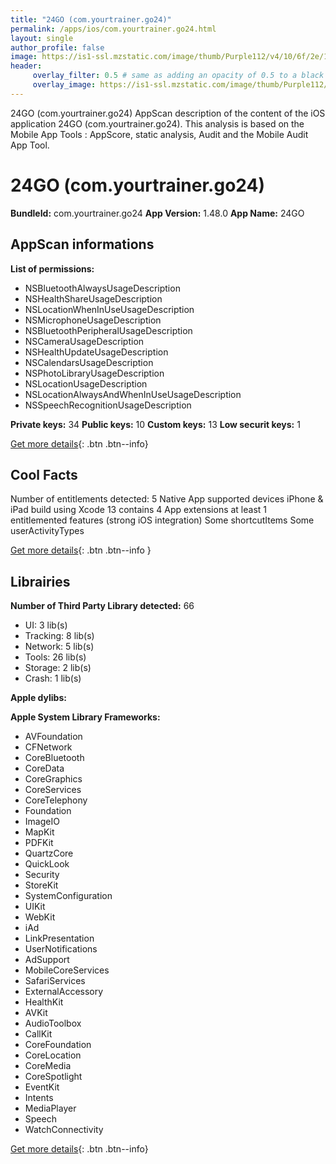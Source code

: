 ```yaml
---
title: "24GO (com.yourtrainer.go24)"
permalink: /apps/ios/com.yourtrainer.go24.html
layout: single
author_profile: false
image: https://is1-ssl.mzstatic.com/image/thumb/Purple112/v4/10/6f/2e/106f2ece-78e4-806f-f2b7-5e44d23654b3/red-1x_U007emarketing-0-10-0-85-220.png/512x512bb.jpg
header: 
     overlay_filter: 0.5 # same as adding an opacity of 0.5 to a black background
     overlay_image: https://is1-ssl.mzstatic.com/image/thumb/Purple112/v4/10/6f/2e/106f2ece-78e4-806f-f2b7-5e44d23654b3/red-1x_U007emarketing-0-10-0-85-220.png/512x512bb.jpg
---
```

24GO (com.yourtrainer.go24) AppScan description of the content of the iOS application 24GO (com.yourtrainer.go24). This analysis is based on the Mobile App Tools : AppScore, static analysis, Audit and the Mobile Audit App Tool.

# 24GO (com.yourtrainer.go24)

**BundleId:** com.yourtrainer.go24
**App Version:** 1.48.0
**App Name:** 24GO


## AppScan informations 

**List of permissions:** 
- NSBluetoothAlwaysUsageDescription
- NSHealthShareUsageDescription
- NSLocationWhenInUseUsageDescription
- NSMicrophoneUsageDescription
- NSBluetoothPeripheralUsageDescription
- NSCameraUsageDescription
- NSHealthUpdateUsageDescription
- NSCalendarsUsageDescription
- NSPhotoLibraryUsageDescription
- NSLocationUsageDescription
- NSLocationAlwaysAndWhenInUseUsageDescription
- NSSpeechRecognitionUsageDescription
  
  
**Private keys:** 34
**Public keys:** 10
**Custom keys:** 13
**Low securit keys:** 1
  
[Get more details](/pricing.html){: .btn .btn--info}

## Cool Facts

Number of entitlements detected: 5
Native App
supported devices iPhone & iPad
build using Xcode 13
contains 4 App extensions
at least 1 entitlemented features (strong iOS integration)
Some shortcutItems 
Some userActivityTypes
  
[Get more details](/pricing.html){: .btn .btn--info }

## Librairies 
**Number of Third Party Library detected:** 66
- UI: 3 lib(s)
- Tracking: 8 lib(s)
- Network: 5 lib(s)
- Tools: 26 lib(s)
- Storage: 2 lib(s)
- Crash: 1 lib(s)


**Apple dylibs:**


**Apple System Library Frameworks:**
- AVFoundation
- CFNetwork
- CoreBluetooth
- CoreData
- CoreGraphics
- CoreServices
- CoreTelephony
- Foundation
- ImageIO
- MapKit
- PDFKit
- QuartzCore
- QuickLook
- Security
- StoreKit
- SystemConfiguration
- UIKit
- WebKit
- iAd
- LinkPresentation
- UserNotifications
- AdSupport
- MobileCoreServices
- SafariServices
- ExternalAccessory
- HealthKit
- AVKit
- AudioToolbox
- CallKit
- CoreFoundation
- CoreLocation
- CoreMedia
- CoreSpotlight
- EventKit
- Intents
- MediaPlayer
- Speech
- WatchConnectivity


  
[Get more details](/pricing.html){: .btn .btn--info}

